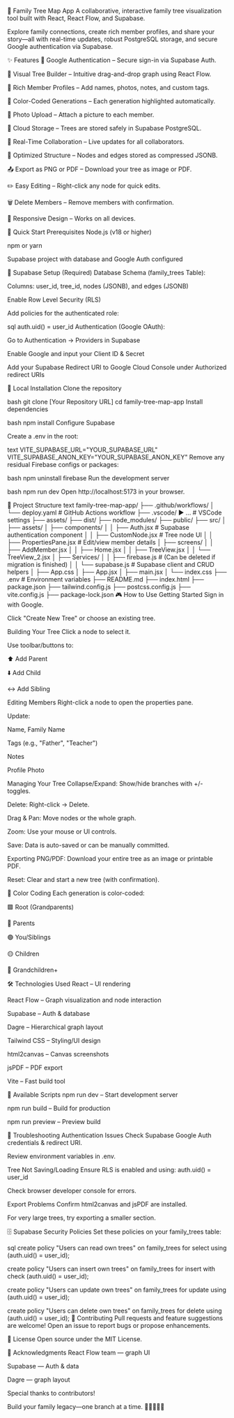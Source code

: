 🌳 Family Tree Map App
A collaborative, interactive family tree visualization tool built with React, React Flow, and Supabase.

Explore family connections, create rich member profiles, and share your story—all with real-time updates, robust PostgreSQL storage, and secure Google authentication via Supabase.

✨ Features
🔐 Google Authentication – Secure sign-in via Supabase Auth.

🎨 Visual Tree Builder – Intuitive drag-and-drop graph using React Flow.

👥 Rich Member Profiles – Add names, photos, notes, and custom tags.

🌈 Color-Coded Generations – Each generation highlighted automatically.

📸 Photo Upload – Attach a picture to each member.

💾 Cloud Storage – Trees are stored safely in Supabase PostgreSQL.

🔄 Real-Time Collaboration – Live updates for all collaborators.

🧩 Optimized Structure – Nodes and edges stored as compressed JSONB.

📤 Export as PNG or PDF – Download your tree as image or PDF.

✏️ Easy Editing – Right-click any node for quick edits.

🗑️ Delete Members – Remove members with confirmation.

📱 Responsive Design – Works on all devices.

🚀 Quick Start
Prerequisites
Node.js (v18 or higher)

npm or yarn

Supabase project with database and Google Auth configured

🧱 Supabase Setup (Required)
Database Schema (family_trees Table):

Columns: user_id, tree_id, nodes (JSONB), and edges (JSONB)

Enable Row Level Security (RLS)

Add policies for the authenticated role:

sql
auth.uid() = user_id
Authentication (Google OAuth):

Go to Authentication → Providers in Supabase

Enable Google and input your Client ID & Secret

Add your Supabase Redirect URI to Google Cloud Console under Authorized redirect URIs

🧩 Local Installation
Clone the repository

bash
git clone [Your Repository URL]
cd family-tree-map-app
Install dependencies

bash
npm install
Configure Supabase

Create a .env in the root:

text
VITE_SUPABASE_URL="YOUR_SUPABASE_URL"
VITE_SUPABASE_ANON_KEY="YOUR_SUPABASE_ANON_KEY"
Remove any residual Firebase configs or packages:

bash
npm uninstall firebase
Run the development server

bash
npm run dev
Open http://localhost:5173 in your browser.

📁 Project Structure
text
family-tree-map-app/
├── .github/workflows/
│   └── deploy.yaml             # GitHub Actions workflow
├── .vscode/
▶   ...                         # VSCode settings
├── assets/
├── dist/
├── node_modules/
├── public/
├── src/
│   ├── assets/
│   ├── components/
│   │   ├── Auth.jsx            # Supabase authentication component
│   │   ├── CustomNode.jsx      # Tree node UI
│   │   ├── PropertiesPane.jsx  # Edit/view member details
│   ├── screens/
│   │   ├── AddMember.jsx
│   │   ├── Home.jsx
│   │   ├── TreeView.jsx
│   │   └── TreeView_2.jsx
│   ├── Services/
│   │   ├── firebase.js         # (Can be deleted if migration is finished)
│   │   └── supabase.js         # Supabase client and CRUD helpers
│   ├── App.css
│   ├── App.jsx
│   ├── main.jsx
│   └── index.css
├── .env                        # Environment variables
├── README.md
├── index.html
├── package.json
├── tailwind.config.js
├── postcss.config.js
├── vite.config.js
├── package-lock.json
🎮 How to Use
Getting Started
Sign in with Google.

Click "Create New Tree" or choose an existing tree.

Building Your Tree
Click a node to select it.

Use toolbar/buttons to:

⬆️ Add Parent

⬇️ Add Child

↔️ Add Sibling

Editing Members
Right-click a node to open the properties pane.

Update:

Name, Family Name

Tags (e.g., "Father", "Teacher")

Notes

Profile Photo

Managing Your Tree
Collapse/Expand: Show/hide branches with +/- toggles.

Delete: Right-click → Delete.

Drag & Pan: Move nodes or the whole graph.

Zoom: Use your mouse or UI controls.

Save: Data is auto-saved or can be manually committed.

Exporting
PNG/PDF: Download your entire tree as an image or printable PDF.

Reset: Clear and start a new tree (with confirmation).

🎨 Color Coding
Each generation is color-coded:

🟪 Root (Grandparents)

🔵 Parents

🟢 You/Siblings

🟡 Children

🌸 Grandchildren+

🛠️ Technologies Used
React – UI rendering

React Flow – Graph visualization and node interaction

Supabase – Auth & database

Dagre – Hierarchical graph layout

Tailwind CSS – Styling/UI design

html2canvas – Canvas screenshots

jsPDF – PDF export

Vite – Fast build tool

🔧 Available Scripts
npm run dev – Start development server

npm run build – Build for production

npm run preview – Preview build

🐛 Troubleshooting
Authentication Issues
Check Supabase Google Auth credentials & redirect URI.

Review environment variables in .env.

Tree Not Saving/Loading
Ensure RLS is enabled and using: auth.uid() = user_id

Check browser developer console for errors.

Export Problems
Confirm html2canvas and jsPDF are installed.

For very large trees, try exporting a smaller section.

🗄️ Supabase Security Policies
Set these policies on your family_trees table:

sql
create policy "Users can read own trees"
    on family_trees for select
    using (auth.uid() = user_id);

create policy "Users can insert own trees"
    on family_trees for insert
    with check (auth.uid() = user_id);

create policy "Users can update own trees"
    on family_trees for update
    using (auth.uid() = user_id);

create policy "Users can delete own trees"
    on family_trees for delete
    using (auth.uid() = user_id);
🤝 Contributing
Pull requests and feature suggestions are welcome!
Open an issue to report bugs or propose enhancements.

📄 License
Open source under the MIT License.

🙏 Acknowledgments
React Flow team — graph UI

Supabase — Auth & data

Dagre — graph layout

Special thanks to contributors!

Build your family legacy—one branch at a time. 🌳👨‍👩‍👧‍👦